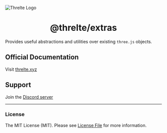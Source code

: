 ![Threlte Logo](https://user-images.githubusercontent.com/46897060/178455971-434f4c5d-6c26-4d34-acdc-b4b50e2a8a2c.png)

<h1 align="center">@threlte/extras</h1>

Provides useful abstractions and utilities over existing `three.js` objects.

## Official Documentation

Visit [threlte.xyz](https://threlte.xyz)

## Support

Join the [Discord server](https://discord.gg/EqUBCfCaGm)

---

### License

The MIT License (MIT). Please see [License File](LICENSE.md) for more information.
